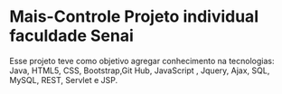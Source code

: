 # Mais-Controle Projeto individual faculdade Senai
Esse projeto teve como objetivo agregar conhecimento na tecnologias: Java, HTML5, CSS, Bootstrap,Git Hub, JavaScript , Jquery, Ajax, SQL, MySQL, REST, Servlet e JSP.
